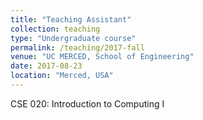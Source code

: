 ```yaml
---
title: "Teaching Assistant"
collection: teaching
type: "Undergraduate course"
permalink: /teaching/2017-fall
venue: "UC MERCED, School of Engineering"
date: 2017-08-23
location: "Merced, USA"
---
```


CSE 020: Introduction to Computing I